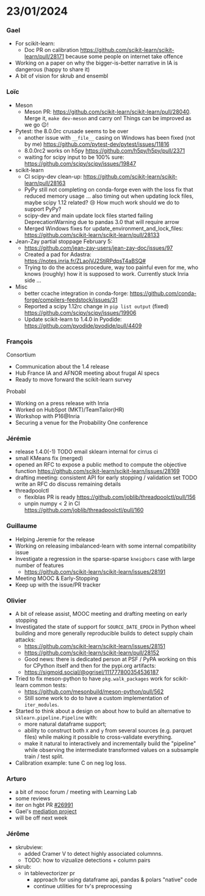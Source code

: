 # 23/01/2024

### Gael

- For scikit-learn:
    - Doc PR on calibration https://github.com/scikit-learn/scikit-learn/pull/28171 because some people on internet take offence
- Working on a paper on why the bigger-is-better narrative in IA is dangerous (happy to share it)
- A bit of vision for skrub and ensembl

### Loïc

- Meson
  + Meson PR: https://github.com/scikit-learn/scikit-learn/pull/28040. Merge it, `make dev-meson` and carry on! Things can be improved as we go :wink:!
- Pytest: the 8.0.0rc crusade seems to be over
  + another issue with `__file__` casing on Windows has been fixed (not by me) https://github.com/pytest-dev/pytest/issues/11816 
  + 8.0.0rc2 works on h5py https://github.com/h5py/h5py/pull/2371
  + waiting for scipy input to be 100% sure: https://github.com/scipy/scipy/issues/19847
- scikit-learn
  + CI scipy-dev clean-up: https://github.com/scikit-learn/scikit-learn/pull/28163
  + PyPy still not completing on conda-forge even with the loss fix that reduced memory usage ... also timing out when updating lock files, maybe scipy 1.12 related? :cry: How much work should we do to support PyPy?
  + scipy-dev and main update lock files started failing DeprecationWarning due to pandas 3.0 that will require arrow
  + Merged Windows fixes for update_environment_and_lock_files: https://github.com/scikit-learn/scikit-learn/pull/28133
- Jean-Zay partial stoppage February 5: 
  + https://github.com/jean-zay-users/jean-zay-doc/issues/97 
  + Created a pad for Adastra: https://notes.inria.fr/ZLaojVJ2StiRPdpsT4aBSQ#
  + Trying to do the access procedure, way too painful even for me, who knows (roughly) how it is supposed to work. Currently stuck Inria side ...
- Misc
  + better ccache integration in conda-forge: https://github.com/conda-forge/compilers-feedstock/issues/31
  + Reported a scipy 1.12rc change in `pip list output` (fixed) https://github.com/scipy/scipy/issues/19906
  + Update scikit-learn to 1.4.0 in Pyodide: https://github.com/pyodide/pyodide/pull/4409 

### François

Consortium
- Communication about the 1.4 release
- Hub France IA and AFNOR meeting about frugal AI specs
- Ready to move forward the scikit-learn survey

Probabl
- Working on a press release with Inria
- Worked on HubSpot (MKT)/TeamTailor(HR) 
- Workshop with P16@Inria
- Securing a venue for the Probability One conference

### Jérémie

- release 1.4.0(-1)
  TODO email sklearn internal for cirrus ci
- small KMeans fix (merged)
- opened an RFC to expose a public method to compute the objective function
  https://github.com/scikit-learn/scikit-learn/issues/28169
- drafting meeting: consistent API for early stopping / validation set
  TODO write an RFC do discuss remaining details
- threadpoolctl
  - flexiblas PR is ready https://github.com/joblib/threadpoolctl/pull/156
  - unpin numpy < 2 in CI https://github.com/joblib/threadpoolctl/pull/160

### Guillaume

- Helping Jeremie for the release
- Working on releasing imbalanced-learn with some internal compatibility issue
- Investigate a regression in the sparse-sparse `kneigbors` case with large number of features
    - https://github.com/scikit-learn/scikit-learn/issues/28191
- Meeting MOOC & Early-Stopping
- Keep up with the issue/PR tracker

### Olivier

- A bit of release assist, MOOC meeting and drafting meeting on early stopping
- Investigated the state of support for `SOURCE_DATE_EPOCH` in Python wheel building and more generally reproducible builds to detect supply chain attacks:
    - https://github.com/scikit-learn/scikit-learn/issues/28151
    - https://github.com/scikit-learn/scikit-learn/pull/28152
    - Good news: there is dedicated person at PSF / PyPA working on this for CPython itself and then for the pypi.org artifacts:
    - https://sigmoid.social/@ogrisel/111777800354536187
- Tried to fix meson-python to have `pkg.walk_packages` work for scikit-learn common tests:
    - https://github.com/mesonbuild/meson-python/pull/562
    - Still some work to do to have a custom implementation of `iter_modules`.
- Started to think about a design on about how to build an alternative to `sklearn.pipeline.Pipeline` with:
    - more natural dataframe support;
    - ability to construct both `X` and `y` from several sources (e.g. parquet files) while making it possible to cross-validate everything.
    - make it natural to interactively and incrementally build the "pipeline" while observing the intermediate transformed values on a subsample train / test split.
- Calibration example: tune C on neg log loss.

### Arturo

- a bit of mooc forum / meeting with Learning Lab
- some reviews
- iter on hgbt PR [#26991](https://github.com/scikit-learn/scikit-learn/pull/26991)
- Gael's [mediation project](https://notes.inria.fr/Uz9HaPyJQ1yDY_LUuT2f-A#)
- will be off next week

### Jérôme 

- skrubview:
  - added Cramer V to detect highly associated columnns. 
  - TODO: how to vizualize detections + column pairs
- skrub:
  - in tablevectorizer pr
    - approach for using dataframe api, pandas & polars "native" code
    - continue utilities for tv's preprocessing

